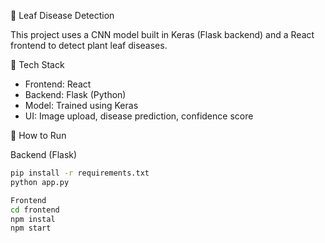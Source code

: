 🌿 Leaf Disease Detection

This project uses a CNN model built in Keras (Flask backend) and a React frontend to detect plant leaf diseases.

🔧 Tech Stack
- Frontend: React
- Backend: Flask (Python)
- Model: Trained using Keras
- UI: Image upload, disease prediction, confidence score

🚀 How to Run

Backend (Flask)
```bash
pip install -r requirements.txt
python app.py

Frontend
cd frontend
npm instal
npm start
